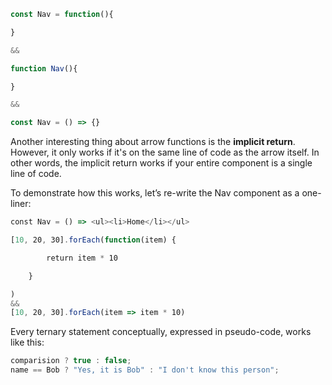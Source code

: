 ```Javascript
const Nav = function(){

}

&&

function Nav(){

}

&&

const Nav = () => {}


```

Another interesting thing about arrow functions is the **implicit return**. However, it only works if it's on the same line of code as the arrow itself. In other words, the implicit return works if your entire component is a single line of code.

To demonstrate how this works, let’s re-write the Nav component as a one-liner:

```Javascript
const Nav = () => <ul><li>Home</li></ul>
```

```Javascript
[10, 20, 30].forEach(function(item) {

        return item * 10

    }

)
&&
[10, 20, 30].forEach(item => item * 10)
```
Every ternary statement conceptually, expressed in pseudo-code, works like this:
```JavaScript
comparision ? true : false; 
name == Bob ? "Yes, it is Bob" : "I don't know this person";
```